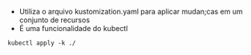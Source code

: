 - Utiliza o arquivo kustomization.yaml para aplicar mudan;cas em um conjunto de recursos
- É uma funcionalidade do kubectl

```shell
kubectl apply -k ./
```